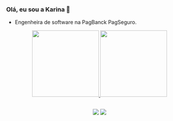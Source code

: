 ### Olá, eu sou a Karina 👋

- Engenheira de software na PagBanck PagSeguro. 

<div align="center">
  <a href="https://github.com/karinaerikads">
  <img height="180em" src="https://github-readme-stats.vercel.app/api?username=karinaerikads&show_icons=true&theme=dracula&include_all_commits=true&count_private=true"/>
  <img height="180em" src="https://github-readme-stats.vercel.app/api/top-langs/?username=karinaerikads&layout=compact&langs_count=7&theme=dracula"/>
  
  ##
    
  <div> 
  <a href="https://www.linkedin.com/in/karinaerikads" target="_blank"><img src="https://img.shields.io/badge/-LinkedIn-%230077B5?style=for-the-badge&logo=linkedin&logoColor=white" target="_blank"></a> 
  <a href = "mailto:karinaerikads48@gmail.com"><img src="https://img.shields.io/badge/Gmail-D14836?style=for-the-badge&logo=gmail&logoColor=white" target="_blank"></a>
